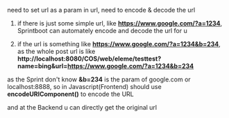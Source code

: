 need to set url as a param in url, need to encode & decode the url

1. if there is just some simple url, like **https://www.google.com/?a=1234**, Sprintboot can automately encode and decode the url for u

2. if the url is something like **https://www.google.com/?a=1234&b=234**, as the whole post url is like **http://localhost:8080/COS/web/eleme/testtest?name=bing&url=https://www.google.com/?a=1234&b=234**

as the Sprint don't know **&b=234** is the param of google.com or localhost:8888, so in Javascript(Frontend) should use **encodeURIComponent()** to encode the URL

and at the Backend u can directly get the original url 
